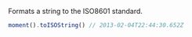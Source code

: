 Formats a string to the ISO8601 standard.

```javascript
moment().toISOString() // 2013-02-04T22:44:30.652Z
```
